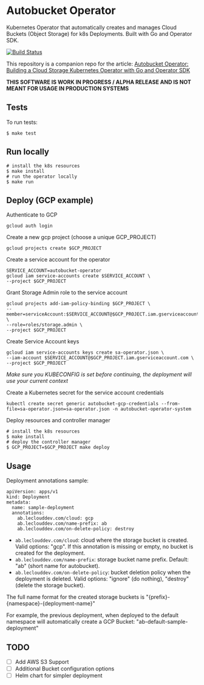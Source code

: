 # Autobucket Operator
Kubernetes Operator that automatically creates and manages Cloud Buckets (Object Storage) for k8s Deployments. Built with Go and Operator SDK.

[![Build Status](https://travis-ci.org/didil/autobucket-operator.svg?branch=master)](https://travis-ci.org/didil/autobucket-operator)

This repository is a companion repo for the article: [Autobucket Operator: Building a Cloud Storage Kubernetes Operator with Go and Operator SDK](https://didil.medium.com/autobucket-operator-7e77eca95fcc)

**THIS SOFTWARE IS WORK IN PROGRESS / ALPHA RELEASE AND IS NOT MEANT FOR USAGE IN PRODUCTION SYSTEMS**

## Tests
To run tests:
````
$ make test
````

## Run locally
````
# install the k8s resources
$ make install
# run the operator locally
$ make run
````

## Deploy (GCP example)
Authenticate to GCP
```
gcloud auth login
```
Create a new gcp project (choose a unique GCP_PROJECT)
```
gcloud projects create $GCP_PROJECT
```
Create a service account for the operator
```
SERVICE_ACCOUNT=autobucket-operator
gcloud iam service-accounts create $SERVICE_ACCOUNT \
--project $GCP_PROJECT
```
Grant Storage Admin role to the service account 
```
gcloud projects add-iam-policy-binding $GCP_PROJECT \
--member=serviceAccount:$SERVICE_ACCOUNT@$GCP_PROJECT.iam.gserviceaccount.com \
--role=roles/storage.admin \
--project $GCP_PROJECT
```
Create Service Account keys
```
gcloud iam service-accounts keys create sa-operator.json \
--iam-account $SERVICE_ACCOUNT@$GCP_PROJECT.iam.gserviceaccount.com \
--project $GCP_PROJECT
```

*Make sure you KUBECONFIG is set before continuing, the deployment will use your current context*

Create a Kubernetes secret for the service account credentials
````
kubectl create secret generic autobucket-gcp-credentials --from-file=sa-operator.json=sa-operator.json -n autobucket-operator-system
````

Deploy resources and controller manager
````
# install the k8s resources
$ make install
# deploy the controller manager
$ GCP_PROJECT=$GCP_PROJECT make deploy
````

## Usage
Deployment annotations sample:
````
apiVersion: apps/v1
kind: Deployment
metadata:
  name: sample-deployment
  annotations:
    ab.leclouddev.com/cloud: gcp
    ab.leclouddev.com/name-prefix: ab
    ab.leclouddev.com/on-delete-policy: destroy
````

- ````ab.leclouddev.com/cloud````: cloud where the storage bucket is created. Valid options: "gcp". If this annotation is missing or empty, no bucket is created for the deployment. 
- ````ab.leclouddev.com/name-prefix````: storage bucket name prefix. Default: "ab" (short name for autobucket). 
- ````ab.leclouddev.com/on-delete-policy````: bucket deletion policy when the deployment is deleted. Valid options: "ignore" (do nothing), "destroy" (delete the storage bucket). 
  
The full name format for the created storage buckets is "{prefix}-{namespace}-{deployment-name}"

For example, the previous deployment, when deployed to the default namespace will automatically create a GCP Bucket: "ab-default-sample-deployment" 


## TODO

- [ ] Add AWS S3 Support
- [ ] Additional Bucket configuration options
- [ ] Helm chart for simpler deployment